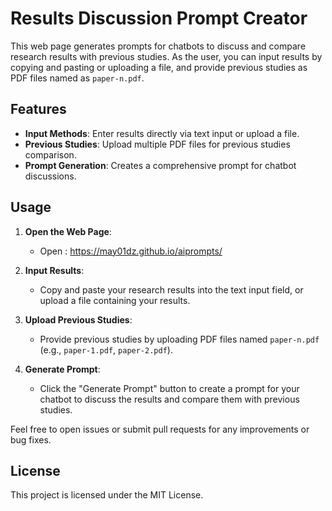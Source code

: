 # Results Discussion Prompt Creator

This web page generates prompts for chatbots to discuss and compare research results with previous studies. As the user, you can input results by copying and pasting or uploading a file, and provide previous studies as PDF files named as `paper-n.pdf`.

## Features

- **Input Methods**: Enter results directly via text input or upload a file.
- **Previous Studies**: Upload multiple PDF files for previous studies comparison.
- **Prompt Generation**: Creates a comprehensive prompt for chatbot discussions.

## Usage

1. **Open the Web Page**:
    - Open : https://may01dz.github.io/aiprompts/

2. **Input Results**:
    - Copy and paste your research results into the text input field, or upload a file containing your results.

3. **Upload Previous Studies**:
    - Provide previous studies by uploading PDF files named `paper-n.pdf` (e.g., `paper-1.pdf`, `paper-2.pdf`).

4. **Generate Prompt**:
    - Click the "Generate Prompt" button to create a prompt for your chatbot to discuss the results and compare them with previous studies.

Feel free to open issues or submit pull requests for any improvements or bug fixes.

## License

This project is licensed under the MIT License.

